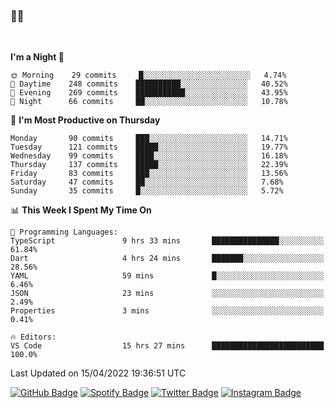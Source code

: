 ### 🤙🍺

<!-- <a href="https://github-readme-stats.vercel.app/api?username=hzak2xx&count_private=true&show_icons=true&theme=dracula">
  <img align="center" src="https://github-readme-stats.vercel.app/api?username=hzak2xx&count_private=true&show_icons=true&theme=dracula" />
</a>
</br> -->
</br>

<!--START_SECTION:waka-->
**I'm a Night 🦉** 

```text
🌞 Morning    29 commits     █░░░░░░░░░░░░░░░░░░░░░░░░   4.74% 
🌆 Daytime    248 commits    ██████████░░░░░░░░░░░░░░░   40.52% 
🌃 Evening    269 commits    ███████████░░░░░░░░░░░░░░   43.95% 
🌙 Night      66 commits     ██░░░░░░░░░░░░░░░░░░░░░░░   10.78%

```
📅 **I'm Most Productive on Thursday** 

```text
Monday       90 commits     ███░░░░░░░░░░░░░░░░░░░░░░   14.71% 
Tuesday      121 commits    █████░░░░░░░░░░░░░░░░░░░░   19.77% 
Wednesday    99 commits     ████░░░░░░░░░░░░░░░░░░░░░   16.18% 
Thursday     137 commits    █████░░░░░░░░░░░░░░░░░░░░   22.39% 
Friday       83 commits     ███░░░░░░░░░░░░░░░░░░░░░░   13.56% 
Saturday     47 commits     ██░░░░░░░░░░░░░░░░░░░░░░░   7.68% 
Sunday       35 commits     █░░░░░░░░░░░░░░░░░░░░░░░░   5.72%

```


📊 **This Week I Spent My Time On** 

```text
💬 Programming Languages: 
TypeScript               9 hrs 33 mins       ███████████████░░░░░░░░░░   61.84% 
Dart                     4 hrs 24 mins       ███████░░░░░░░░░░░░░░░░░░   28.56% 
YAML                     59 mins             █░░░░░░░░░░░░░░░░░░░░░░░░   6.46% 
JSON                     23 mins             ░░░░░░░░░░░░░░░░░░░░░░░░░   2.49% 
Properties               3 mins              ░░░░░░░░░░░░░░░░░░░░░░░░░   0.41%

🔥 Editors: 
VS Code                  15 hrs 27 mins      █████████████████████████   100.0%

```


 Last Updated on 15/04/2022 19:36:51 UTC
<!--END_SECTION:waka-->

[![GitHub Badge](https://img.shields.io/badge/GitHub-100000?style=for-the-badge&logo=github&logoColor=white)](https://github.com/hzak2xx)
[![Spotify Badge](https://img.shields.io/badge/Spotify-1ED760?&style=for-the-badge&logo=spotify&logoColor=white)](https://open.spotify.com/user/uf90s6sbbh75a1mt44clkhkvf)
[![Twitter Badge](https://img.shields.io/badge/Twitter-1DA1F2?style=for-the-badge&logo=twitter&logoColor=white)](https://twitter.com/hzak2xx)
[![Instagram Badge](https://img.shields.io/badge/Instagram-E4405F?style=for-the-badge&logo=instagram&logoColor=white)](https://www.instagram.com/hzak2xx/)
